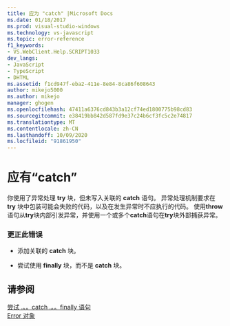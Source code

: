 ```yaml
---
title: 应为 "catch" |Microsoft Docs
ms.date: 01/18/2017
ms.prod: visual-studio-windows
ms.technology: vs-javascript
ms.topic: error-reference
f1_keywords:
- VS.WebClient.Help.SCRIPT1033
dev_langs:
- JavaScript
- TypeScript
- DHTML
ms.assetid: f1cd947f-eba2-411e-8e84-8ca86f608643
author: mikejo5000
ms.author: mikejo
manager: ghogen
ms.openlocfilehash: 47411a6376cd843b3a12cf74ed1800775b98cd83
ms.sourcegitcommit: e38419bb842d587fd9e37c24b6cf3fc5c2e74817
ms.translationtype: MT
ms.contentlocale: zh-CN
ms.lasthandoff: 10/09/2020
ms.locfileid: "91861950"
---
```

# <a name="expected-catch"></a>应有“catch”
你使用了异常处理 **try** 块，但未写入关联的 **catch** 语句。 异常处理机制要求在 **try** 块中包装可能会失败的代码，以及在发生异常时不应执行的代码。 使用**throw**语句从**try**块内部引发异常，并使用一个或多个**catch**语句在**try**块外部捕获异常。  
  
### <a name="to-correct-this-error"></a>更正此错误  
  
- 添加关联的 **catch** 块。  
  
- 尝试使用 **finally** 块，而不是 **catch** 块。  
  
## <a name="see-also"></a>请参阅  
 [尝试 .。。catch .。。finally 语句](https://developer.mozilla.org/docs/Web/JavaScript/Reference/Statements/try...catch)   
 [Error 对象](https://developer.mozilla.org/docs/Web/JavaScript/Reference/Global_Objects/Error)